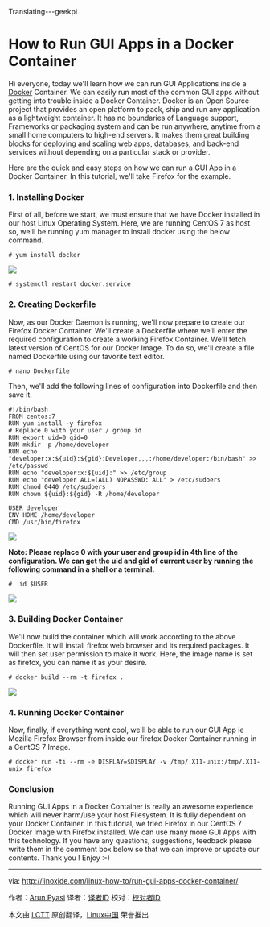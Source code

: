 Translating---geekpi

How to Run GUI Apps in a Docker Container
================================================================================
Hi everyone, today we'll learn how we can run GUI Applications inside a [Docker][1] Container. We can easily run most of the common GUI apps without getting into trouble inside a Docker Container. Docker is an Open Source project that provides an open platform to pack, ship and run any application as a lightweight container. It has no boundaries of Language support, Frameworks or packaging system and can be run anywhere, anytime from a small home computers to high-end servers. It makes them great building blocks for deploying and scaling web apps, databases, and back-end services without depending on a particular stack or provider.

Here are the quick and easy steps on how we can run a GUI App in a Docker Container. In this tutorial, we'll take Firefox for the example.

### 1. Installing Docker ###

First of all, before we start, we must ensure that we have Docker installed in our host Linux Operating System. Here, we are running CentOS 7 as host so, we'll be running yum manager to install docker using the below command.

    # yum install docker

![](http://blog.linoxide.com/wp-content/uploads/2015/03/installing-docker.png)

    # systemctl restart docker.service

### 2. Creating Dockerfile ###

Now, as our Docker Daemon is running, we'll now prepare to create our Firefox Docker Container. We'll create a Dockerfile where we'll enter the required configuration to create a working Firefox Container. We'll fetch latest version of CentOS for our Docker Image. To do so, we'll create a file named Dockerfile using our favorite text editor.

    # nano Dockerfile

Then, we'll add the following lines of configuration into Dockerfile and then save it.

    #!/bin/bash
    FROM centos:7
    RUN yum install -y firefox
    # Replace 0 with your user / group id
    RUN export uid=0 gid=0
    RUN mkdir -p /home/developer
    RUN echo "developer:x:${uid}:${gid}:Developer,,,:/home/developer:/bin/bash" >> /etc/passwd
    RUN echo "developer:x:${uid}:" >> /etc/group
    RUN echo "developer ALL=(ALL) NOPASSWD: ALL" > /etc/sudoers
    RUN chmod 0440 /etc/sudoers
    RUN chown ${uid}:${gid} -R /home/developer

    USER developer
    ENV HOME /home/developer
    CMD /usr/bin/firefox

![](http://blog.linoxide.com/wp-content/uploads/2015/03/Dockerfile-GUI.png)

**Note: Please replace 0 with your user and group id in 4th line of the configuration. We can get the uid and gid of current user by running the following command in a shell or a terminal.**

    #  id $USER

![](http://blog.linoxide.com/wp-content/uploads/2015/03/user-id.png)

### 3. Building Docker Container ###

We'll now build the container which will work according to the above Dockerfile. It will install firefox web browser and its required packages. It will then set user permission to make it work. Here, the image name is set as firefox, you can name it as your desire.

    # docker build --rm -t firefox .

![](http://blog.linoxide.com/wp-content/uploads/2015/03/building-firefox-docker.png)

### 4. Running Docker Container ###

Now, finally, if everything went cool, we'll be able to run our GUI App ie Mozilla Firefox Browser from inside our firefox Docker Container running in a CentOS 7 Image.

    # docker run -ti --rm -e DISPLAY=$DISPLAY -v /tmp/.X11-unix:/tmp/.X11-unix firefox

### Conclusion ###

Running GUI Apps in a Docker Container is really an awesome experience which will never harm/use your host Filesystem. It is fully dependent on your Docker Container. In this tutorial, we tried Firefox in our CentOS 7 Docker Image with Firefox installed. We can use many more GUI Apps with this technology. If you have any questions, suggestions, feedback please write them in the comment box below so that we can improve or update our contents. Thank you ! Enjoy :-) 

--------------------------------------------------------------------------------

via: http://linoxide.com/linux-how-to/run-gui-apps-docker-container/

作者：[Arun Pyasi][a]
译者：[译者ID](https://github.com/译者ID)
校对：[校对者ID](https://github.com/校对者ID)

本文由 [LCTT](https://github.com/LCTT/TranslateProject) 原创翻译，[Linux中国](http://linux.cn/) 荣誉推出

[a]:http://linoxide.com/author/arunp/
[1]:http://docker.io/
